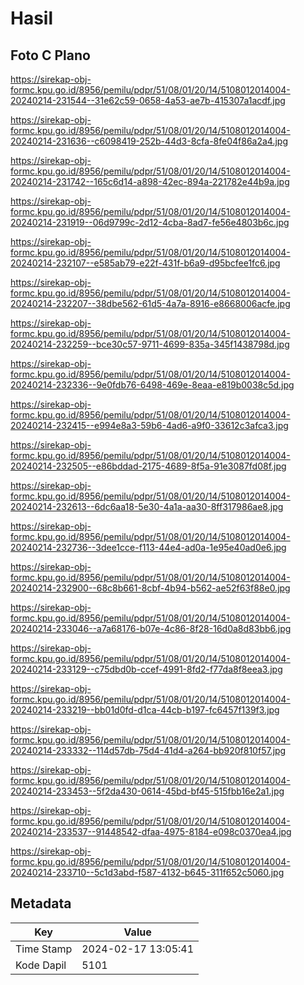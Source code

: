 # Hasil

## Foto C Plano

https://sirekap-obj-formc.kpu.go.id/8956/pemilu/pdpr/51/08/01/20/14/5108012014004-20240214-231544--31e62c59-0658-4a53-ae7b-415307a1acdf.jpg

https://sirekap-obj-formc.kpu.go.id/8956/pemilu/pdpr/51/08/01/20/14/5108012014004-20240214-231636--c6098419-252b-44d3-8cfa-8fe04f86a2a4.jpg

https://sirekap-obj-formc.kpu.go.id/8956/pemilu/pdpr/51/08/01/20/14/5108012014004-20240214-231742--165c6d14-a898-42ec-894a-221782e44b9a.jpg

https://sirekap-obj-formc.kpu.go.id/8956/pemilu/pdpr/51/08/01/20/14/5108012014004-20240214-231919--06d9799c-2d12-4cba-8ad7-fe56e4803b6c.jpg

https://sirekap-obj-formc.kpu.go.id/8956/pemilu/pdpr/51/08/01/20/14/5108012014004-20240214-232107--e585ab79-e22f-431f-b6a9-d95bcfee1fc6.jpg

https://sirekap-obj-formc.kpu.go.id/8956/pemilu/pdpr/51/08/01/20/14/5108012014004-20240214-232207--38dbe562-61d5-4a7a-8916-e8668006acfe.jpg

https://sirekap-obj-formc.kpu.go.id/8956/pemilu/pdpr/51/08/01/20/14/5108012014004-20240214-232259--bce30c57-9711-4699-835a-345f1438798d.jpg

https://sirekap-obj-formc.kpu.go.id/8956/pemilu/pdpr/51/08/01/20/14/5108012014004-20240214-232336--9e0fdb76-6498-469e-8eaa-e819b0038c5d.jpg

https://sirekap-obj-formc.kpu.go.id/8956/pemilu/pdpr/51/08/01/20/14/5108012014004-20240214-232415--e994e8a3-59b6-4ad6-a9f0-33612c3afca3.jpg

https://sirekap-obj-formc.kpu.go.id/8956/pemilu/pdpr/51/08/01/20/14/5108012014004-20240214-232505--e86bddad-2175-4689-8f5a-91e3087fd08f.jpg

https://sirekap-obj-formc.kpu.go.id/8956/pemilu/pdpr/51/08/01/20/14/5108012014004-20240214-232613--6dc6aa18-5e30-4a1a-aa30-8ff317986ae8.jpg

https://sirekap-obj-formc.kpu.go.id/8956/pemilu/pdpr/51/08/01/20/14/5108012014004-20240214-232736--3dee1cce-f113-44e4-ad0a-1e95e40ad0e6.jpg

https://sirekap-obj-formc.kpu.go.id/8956/pemilu/pdpr/51/08/01/20/14/5108012014004-20240214-232900--68c8b661-8cbf-4b94-b562-ae52f63f88e0.jpg

https://sirekap-obj-formc.kpu.go.id/8956/pemilu/pdpr/51/08/01/20/14/5108012014004-20240214-233046--a7a68176-b07e-4c86-8f28-16d0a8d83bb6.jpg

https://sirekap-obj-formc.kpu.go.id/8956/pemilu/pdpr/51/08/01/20/14/5108012014004-20240214-233129--c75dbd0b-ccef-4991-8fd2-f77da8f8eea3.jpg

https://sirekap-obj-formc.kpu.go.id/8956/pemilu/pdpr/51/08/01/20/14/5108012014004-20240214-233219--bb01d0fd-d1ca-44cb-b197-fc6457f139f3.jpg

https://sirekap-obj-formc.kpu.go.id/8956/pemilu/pdpr/51/08/01/20/14/5108012014004-20240214-233332--114d57db-75d4-41d4-a264-bb920f810f57.jpg

https://sirekap-obj-formc.kpu.go.id/8956/pemilu/pdpr/51/08/01/20/14/5108012014004-20240214-233453--5f2da430-0614-45bd-bf45-515fbb16e2a1.jpg

https://sirekap-obj-formc.kpu.go.id/8956/pemilu/pdpr/51/08/01/20/14/5108012014004-20240214-233537--91448542-dfaa-4975-8184-e098c0370ea4.jpg

https://sirekap-obj-formc.kpu.go.id/8956/pemilu/pdpr/51/08/01/20/14/5108012014004-20240214-233710--5c1d3abd-f587-4132-b645-311f652c5060.jpg


## Metadata

| Key        | Value               |
| ---------- | ------------------- |
| Time Stamp | 2024-02-17 13:05:41 |
| Kode Dapil | 5101                |




